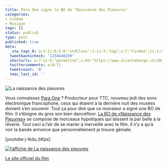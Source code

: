 ```yaml
---
title: Para One signe la BO de "Naissance des Pieuvres"
categories:
- Cinéma
- Musique
tags: []
status: publish
type: post
published: true
meta:
  _utw_tags_0: a:3:{i:0;O:8:"stdClass":1:{s:3:"tag";s:7:"Cinéma";}i:1;O:8:"stdClass":1:{s:3:"tag";s:7:"Musique";}i:2;O:8:"stdClass":1:{s:3:"tag";s:6:"Vidéo";}}
  tweetbackscheck: '1234440299'
  shorturls: a:7:{s:9:"permalink";s:85:"https://www.alienlebarge.ch/2007/08/22/para-one-signe-la-bo-de-naissance-des-pieuvres/";s:7:"tinyurl";s:25:"https://tinyurl.com/b8oa69";s:4:"isgd";s:17:"https://is.gd/ikdd";s:5:"bitly";s:20:"https://bit.ly/16kCJi";s:5:"snipr";s:22:"https://snipr.com/b9x68";s:5:"snurl";s:22:"https://snurl.com/b9x68";s:7:"snipurl";s:24:"https://snipurl.com/b9x68";}
  twittercomments: a:0:{}
  tweetcount: '0'
  tmac_last_id: ''
---
```

<img src="https://dlgjp9x71cipk.cloudfront.net/2007/08/pieuvres.png" alt="La naissance des pieuvres" />

Vous connaissez <a href="https://www.myspace.com/paraone" title="MySpace de Para One">Para One</a> ? Producteur pour TTC, nouveau jedi des sons électronique francophone, ceux qui étaient à la dernière nuit des musées doivent s’en souvenir.
Tout ça pour dire que ce monsieur a signé une BO de film. Il s’éloigne du gros son bien dancefloor. <a href="https://www.institubes.com/pieuvres/" title="site du disque de la naissance des pieuvres">La BO de «Naissance des Pieuvres»</a> se compose de morceaux hypotiques qui laissent la par belle à la rêverie. Tout ceci a l’air de se marier à merveille avec le film. Il n’y a qu’a voir la bande annonce que personnellement je trouve géniale.

<!--more-->

[youtube j-lkdu_bKps]

<a href="https://dlgjp9x71cipk.cloudfront.net/2007/08/affiche_pieuvres.jpg" title="l’affiche de La naissance des pieuvres"><img src="https://dlgjp9x71cipk.cloudfront.net/2007/08/affiche_pieuvres.thumbnail.jpg" title="l’affiche de La naissance des pieuvres" alt="l’affiche de La naissance des pieuvres" /></a>

<a href="https://www.myspace.com/pieuvres" title="Le site du film">Le site officiel du film</a>
